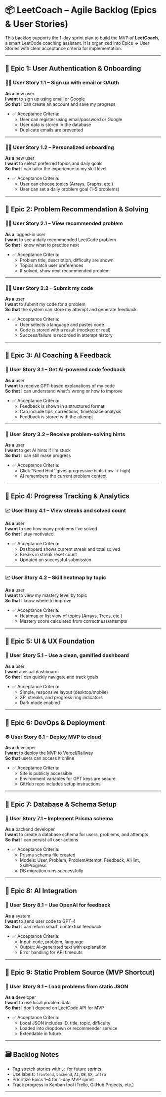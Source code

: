# 📦 LeetCoach – Agile Backlog (Epics & User Stories)

This backlog supports the 1-day sprint plan to build the MVP of **LeetCoach**, a smart LeetCode coaching assistant. It is organized into Epics → User Stories with clear acceptance criteria for implementation.

---

## 🧩 Epic 1: User Authentication & Onboarding

### 🧑‍💻 User Story 1.1 – Sign up with email or OAuth
**As a** new user  
**I want** to sign up using email or Google  
**So that** I can create an account and save my progress

- ✅ Acceptance Criteria:
  - User can register using email/password or Google
  - User data is stored in the database
  - Duplicate emails are prevented

---

### 🧑‍💻 User Story 1.2 – Personalized onboarding
**As a** new user  
**I want** to select preferred topics and daily goals  
**So that** I can tailor the experience to my skill level

- ✅ Acceptance Criteria:
  - User can choose topics (Arrays, Graphs, etc.)
  - User can set a daily problem goal (1–5 problems)

---

## 🧩 Epic 2: Problem Recommendation & Solving

### 🧑‍💻 User Story 2.1 – View recommended problem
**As a** logged-in user  
**I want** to see a daily recommended LeetCode problem  
**So that** I know what to practice next

- ✅ Acceptance Criteria:
  - Problem title, description, difficulty are shown
  - Topics match user preferences
  - If solved, show next recommended problem

---

### 🧑‍💻 User Story 2.2 – Submit my code
**As a** user  
**I want** to submit my code for a problem  
**So that** the system can store my attempt and generate feedback

- ✅ Acceptance Criteria:
  - User selects a language and pastes code
  - Code is stored with a result (mocked or real)
  - Success/failure is recorded in attempt history

---

## 🧩 Epic 3: AI Coaching & Feedback

### 🤖 User Story 3.1 – Get AI-powered code feedback
**As a** user  
**I want** to receive GPT-based explanations of my code  
**So that** I can understand what's wrong or how to improve

- ✅ Acceptance Criteria:
  - Feedback is shown in a structured format
  - Can include tips, corrections, time/space analysis
  - Feedback is stored with the attempt

---

### 🤖 User Story 3.2 – Receive problem-solving hints
**As a** user  
**I want** to get AI hints if I’m stuck  
**So that** I can still make progress

- ✅ Acceptance Criteria:
  - Click “Need Hint” gives progressive hints (low → high)
  - AI remembers the current problem context

---

## 🧩 Epic 4: Progress Tracking & Analytics

### 📈 User Story 4.1 – View streaks and solved count
**As a** user  
**I want** to see how many problems I’ve solved  
**So that** I stay motivated

- ✅ Acceptance Criteria:
  - Dashboard shows current streak and total solved
  - Breaks in streak reset count
  - Updated on successful submission

---

### 📈 User Story 4.2 – Skill heatmap by topic
**As a** user  
**I want** to view my mastery level by topic  
**So that** I know where to improve

- ✅ Acceptance Criteria:
  - Heatmap or list view of topics (Arrays, Trees, etc.)
  - Mastery score calculated from correctness/attempts

---

## 🧩 Epic 5: UI & UX Foundation

### 🎨 User Story 5.1 – Use a clean, gamified dashboard
**As a** user  
**I want** a visual dashboard  
**So that** I can quickly navigate and track goals

- ✅ Acceptance Criteria:
  - Simple, responsive layout (desktop/mobile)
  - XP, streaks, and progress ring indicators
  - Dark mode enabled

---

## 🧩 Epic 6: DevOps & Deployment

### ⚙️ User Story 6.1 – Deploy MVP to cloud
**As a** developer  
**I want** to deploy the MVP to Vercel/Railway  
**So that** users can access it online

- ✅ Acceptance Criteria:
  - Site is publicly accessible
  - Environment variables for GPT keys are secure
  - GitHub repo includes setup instructions

---

## 🧩 Epic 7: Database & Schema Setup

### 🧱 User Story 7.1 – Implement Prisma schema
**As a** backend developer  
**I want** to create a database schema for users, problems, and attempts  
**So that** I can persist all user actions

- ✅ Acceptance Criteria:
  - Prisma schema file created
  - Models: User, Problem, ProblemAttempt, Feedback, AIHint, SkillProgress
  - DB migration runs successfully

---

## 🧩 Epic 8: AI Integration

### 🧠 User Story 8.1 – Use OpenAI for feedback
**As a** system  
**I want** to send user code to GPT-4  
**So that** I can return smart, contextual feedback

- ✅ Acceptance Criteria:
  - Input: code, problem, language
  - Output: AI-generated text with explanation
  - Error handling for API timeouts

---

## 🧩 Epic 9: Static Problem Source (MVP Shortcut)

### 🧾 User Story 9.1 – Load problems from static JSON
**As a** developer  
**I want** to use local problem data  
**So that** I don’t depend on LeetCode API for MVP

- ✅ Acceptance Criteria:
  - Local JSON includes ID, title, topic, difficulty
  - Loaded into dropdown or recommender service
  - Extendable in future

---

## 🗃 Backlog Notes

- Tag stretch stories with `S:` for future sprints
- Use labels: `frontend`, `backend`, `AI`, `DB`, `UX`, `infra`
- Prioritize Epics 1–4 for 1-day MVP sprint
- Track progress in Kanban tool (Trello, GitHub Projects, etc.)

---


